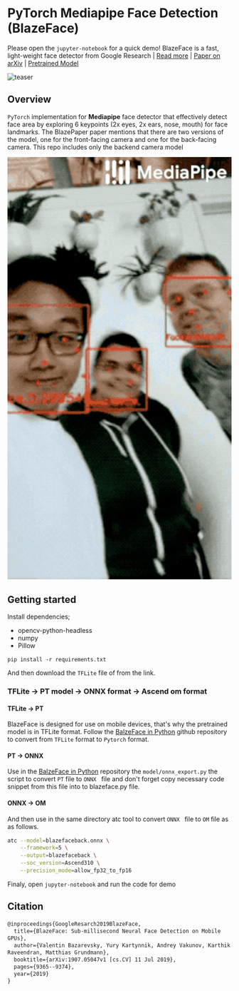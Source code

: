 # PyTorch Mediapipe Face Detection (BlazeFace)
Please open the `jupyter-notebook` for a quick demo!
BlazeFace is a fast, light-weight face detector from Google Research | [Read more](https://sites.google.com/view/perception-cv4arvr/blazeface) | [Paper on arXiv](https://arxiv.org/abs/1907.05047) | [Pretrained Model](https://github.com/google/mediapipe/blob/v0.7.12/mediapipe/models/face_detection_back.tflite)

<img alt="teaser" src="./figures/mediapipe_smal.png">

## Overview
`PyTorch` implementation for **Mediapipe** face detector that effectively detect face area by exploring 6 keypoints (2x eyes, 2x ears, nose, mouth) for face landmarks.
The BlazePaper paper mentions that there are two versions of the model, one for the front-facing camera and one for the back-facing camera. This repo includes only the backend camera model

<img width="1000" alt="teaser" src="./figures/face_detection_android_gpu.gif">

## Getting started
Install dependencies;
- opencv-python-headless
- numpy
- Pillow

```
pip install -r requirements.txt
```
And then download the `TFLite` file of from the link.

### TFLite -> PT model -> ONNX format -> Ascend om format
#### TFLite -> PT 
BlazeFace is designed for use on mobile devices, that's why the pretrained model is in TFLite format. 
Follow the [BalzeFace in Python](https://github.com/hollance/BlazeFace-PyTorch) github repository to convert from `TFLite` format to `Pytorch` format.

#### PT -> ONNX
Use in the [BalzeFace in Python](https://github.com/hollance/BlazeFace-PyTorch) repository  the `model/onnx_export.py` the script to convert `PT` file to `ONNX ` file and don't forget copy necessary code snippet from this file into to blazeface.py file.

#### ONNX -> OM
And then use in the same directory atc tool to convert `ONNX ` file to `OM` file as as follows.
```bash
atc --model=blazefaceback.onnx \
    --framework=5 \
    --output=blazefaceback \
    --soc_version=Ascend310 \
    --precision_mode=allow_fp32_to_fp16
```

Finaly, open `jupyter-notebook` and run the code for demo

## Citation
```
@inproceedings{GoogleResarch2019BlazeFace,
  title={BlazeFace: Sub-millisecond Neural Face Detection on Mobile GPUs},
  author={Valentin Bazarevsky, Yury Kartynnik, Andrey Vakunov, Karthik Raveendran, Matthias Grundmann},
  booktitle={arXiv:1907.05047v1 [cs.CV] 11 Jul 2019},
  pages={9365--9374},
  year={2019}
}
```